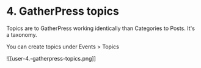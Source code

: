 # 4. GatherPress topics

Topics are to GatherPress working identically than Categories to Posts. It's a taxonomy.

You can create topics under Events > Topics

![[user-4.-gatherpress-topics.png]]
